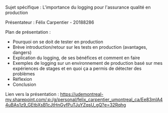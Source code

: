 Sujet spécifique : L'importance du logging pour l'assurance qualité en production

Présentateur : Félix Carpentier - 20188286

Plan de présentation :
- Pourquoi on se doit de tester en production
- Brève introduction/retour sur les tests en production (avantages, dangers)
- Explication du logging, de ses bénéfices et comment en faire
- Exemples de logging sur un environnement de production basé sur mes expériences de stages et en quoi ça a permis de détecter des problèmes
- Réflexion
- Conclusion

Lien vers la présentation : https://udemontreal-my.sharepoint.com/:p:/g/personal/felix_carpentier_umontreal_ca/Ee83mIA44uBAs1z9_GEtbXsB1cJtHnGyfPuTJuYZqsU_gQ?e=32Rqhg
